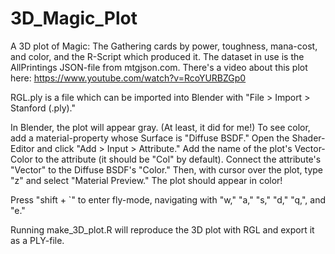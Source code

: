# 3D_Magic_Plot
A 3D plot of Magic: The Gathering cards by power, toughness, mana-cost, and color, and the R-Script which produced it.
The dataset in use is the AllPrintings JSON-file from mtgjson.com.
There's a video about this plot here: https://www.youtube.com/watch?v=RcoYURBZGp0

RGL.ply is a file which can be imported into Blender with "File > Import > Stanford (.ply)."

In Blender, the plot will appear gray. (At least, it did for me!) 
To see color, add a material-property whose Surface is "Diffuse BSDF."
Open the Shader-Editor and click "Add > Input > Attribute."
Add the name of the plot's Vector-Color to the attribute (it should be "Col" by default).
Connect the attribute's "Vector" to the Diffuse BSDF's "Color."
Then, with cursor over the plot, type "z" and select "Material Preview." The plot should appear in color!

Press "shift + \`" to enter fly-mode, navigating with "w," "a," "s," "d," "q,", and "e." 

Running make_3D_plot.R will reproduce the 3D plot with RGL and export it as a PLY-file.
